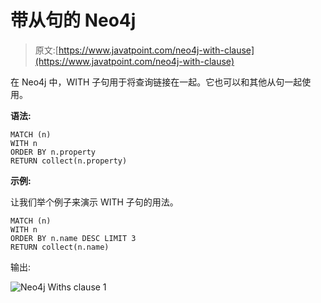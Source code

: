 # 带从句的 Neo4j

> 原文:[https://www.javatpoint.com/neo4j-with-clause](https://www.javatpoint.com/neo4j-with-clause)

在 Neo4j 中，WITH 子句用于将查询链接在一起。它也可以和其他从句一起使用。

**语法:**

```
MATCH (n) 
WITH n 
ORDER BY n.property 
RETURN collect(n.property) 

```

**示例:**

让我们举个例子来演示 WITH 子句的用法。

```
MATCH (n) 
WITH n 
ORDER BY n.name DESC LIMIT 3 
RETURN collect(n.name) 

```

输出:

![Neo4j Withs clause 1](../Images/4df8aa8cfe39d42cb6e3a8be441dc84d.png)